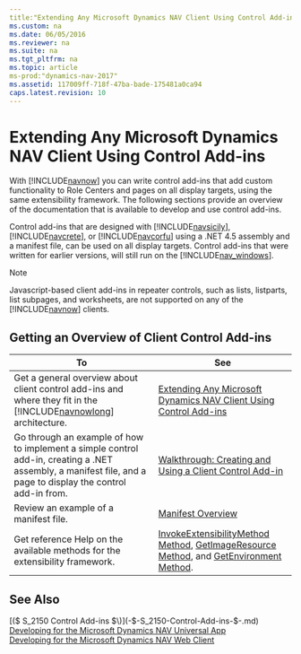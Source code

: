 ```yaml
---
title:"Extending Any Microsoft Dynamics NAV Client Using Control Add-ins"
ms.custom: na
ms.date: 06/05/2016
ms.reviewer: na
ms.suite: na
ms.tgt_pltfrm: na
ms.topic: article
ms-prod:"dynamics-nav-2017"
ms.assetid: 117009ff-718f-47ba-bade-175481a0ca94
caps.latest.revision: 10
---
```

# Extending Any Microsoft Dynamics NAV Client Using Control Add-ins
With [!INCLUDE[navnow](includes/navnow_md.md)] you can write control add\-ins that add custom functionality to Role Centers and pages on all display targets, using the same extensibility framework. The following sections provide an overview of the documentation that is available to develop and use control add\-ins.  
  
 Control add\-ins that are designed with [!INCLUDE[navsicily](includes/navsicily_md.md)], [!INCLUDE[navcrete](includes/navcrete_md.md)], or [!INCLUDE[navcorfu](includes/navcorfu_md.md)] using a .NET 4.5 assembly and a manifest file, can be used on all display targets. Control add\-ins that were written for earlier versions, will still run on the [!INCLUDE[nav_windows](includes/nav_windows_md.md)].  
  
> [!NOTE]  
>  Javascript\-based client add\-ins in repeater controls, such as lists, listparts, list subpages, and worksheets, are not supported on any of the [!INCLUDE[navnow](includes/navnow_md.md)] clients.  
  
## Getting an Overview of Client Control Add\-ins  
  
|To|See|  
|--------|---------|  
|Get a general overview about client control add\-ins and where they fit in the [!INCLUDE[navnowlong](includes/navnowlong_md.md)] architecture.|[Extending Any Microsoft Dynamics NAV Client Using Control Add\-ins](Extending-Any-Microsoft-Dynamics-NAV-Client-Using-Control-Add-ins.md)|  
|Go through an example of how to implement a simple control add\-in, creating a .NET assembly, a manifest file, and a page to display the control add\-in from.|[Walkthrough: Creating and Using a Client Control Add\-in](../Topic/Walkthrough:%20Creating%20and%20Using%20a%20Client%20Control%20Add-in.md)|  
|Review an example of a manifest file.|[Manifest Overview](Manifest-Overview.md)|  
|Get reference Help on the available methods for the extensibility framework.|[InvokeExtensibilityMethod Method](InvokeExtensibilityMethod-Method.md), [GetImageResource Method](GetImageResource-Method.md), and [GetEnvironment Method](GetEnvironment-Method.md).|  
  
## See Also  
 [\($ S\_2150 Control Add\-ins $\)](-$-S_2150-Control-Add-ins-$-.md)   
 [Developing for the Microsoft Dynamics NAV Universal App](Developing-for-the-Microsoft-Dynamics-NAV-Universal-App.md)   
 [Developing for the Microsoft Dynamics NAV Web Client](Developing-for-the-Microsoft-Dynamics-NAV-Web-Client.md)